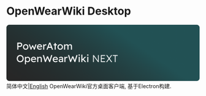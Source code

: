 # OpenWearWiki Desktop
![](banner_next.png)
简体中文|[English](README.en.md)
OpenWearWiki官方桌面客户端, 基于Electron构建.
